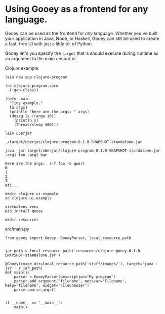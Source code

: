 # Using Gooey as a frontend for any language. 

Gooey can be used as the frontend for _any_ language. Whether you've built your application in Java, Node, or Haskell, Gooey can still be used to create a fast, free UI with just a little bit of Python.  




Gooey let's you specify the `target` that is should execute during runtime as an argument to the main decorator.

 

Clojure example: 

```
lein new app clojure-program
```


```
(ns clojure-program.core
  (:gen-class))

(defn -main
  "Tiny example."
  [& args]
  (println "here are the args: " args)
  (doseq [x (range 10)]
    (println x)
    (Thread/sleep 500)))    
```

```
lein uberjar
```

```
./target/uberjar/clojure-program-0.1.0-SNAPSHOT-standalone.jar
```

```
java -jar target/uberjar/clojure-program-0.1.0-SNAPSHOT-standalone.jar -arg1 foo -arg2 bar
```

```
here are the args:  (-f foo -b qwer)
0
1
2
3
etc...
```




```
mkdir clojure-ui-example 
cd clojure-ui-example 
```

```
virtualenv venv
pip install gooey
```

```
mkdir resources
```


src/main.py
```
from gooey import Gooey, GooeyParser, local_resource_path


jar_path = local_resource_path('resources/clojure-gooey-0.1.0-SNAPSHOT-standalone.jar')

@Gooey(image_dir=local_resource_path('stuff/images/'), target='java -jar ' + jar_path)
def main():
    parser = GooeyParser(description="My program")
    parser.add_argument('filename', metavar='Filename', help='filename', widget='FileChooser')
    parser.parse_args()


if __name__ == '__main__':
    main()
```





